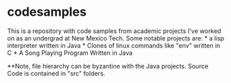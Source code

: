 # codesamples

This is a repository with code samples from academic projects I've worked on as an undergrad at New Mexico Tech.
Some notable projects are: 
    * a lisp interpreter written in Java
    * Clones of linux commands like "env" written in C
    * A Song Playing Program Written in Java
    
**Note, file hierarchy can be byzantine with the Java projects. Source Code is contained in "src" folders.    
